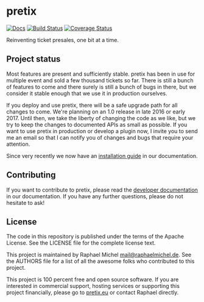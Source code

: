 pretix
======

[![Docs](https://readthedocs.org/projects/pretix/badge/?version=latest)](http://docs.pretix.eu/en/latest/)
[![Build Status](https://travis-ci.org/pretix/pretix.svg?branch=master)](https://travis-ci.org/pretix/pretix)
[![Coverage Status](https://img.shields.io/coveralls/pretix/pretix.svg)](https://coveralls.io/r/pretix/pretix)


Reinventing ticket presales, one bit at a time.

Project status
--------------
Most features are present and sufficiently stable. pretix has been in use for multiple event and
sold a few thousand tickets so far. There is still a bunch of features to come and there surely is
still a bunch of bugs in there, but we consider it stable enough that we use it in production ourselves.

If you deploy and use pretix, there will be a safe upgrade path for all changes to come. We're planning
on an 1.0 release in late 2016 or early 2017. Until then, we take the liberty of changing the code as we
like, but we try to keep the changes to documented APIs as small as possible. If you want to use pretix
in production or develop a plugin now, I invite you to send me an email so that I can notify you of changes
and bugs that require your attention.

Since very recently we now have an [installation guide](https://docs.pretix.eu/en/latest/admin/installation/index.html)
in our documentation.

Contributing
------------
If you want to contribute to pretix, please read the [developer documentation](https://docs.pretix.eu/en/latest/development/index.html)
in our documentation. If you have any further questions, please do not hesitate to ask!

License
-------
The code in this repository is published under the terms of the Apache License. 
See the LICENSE file for the complete license text.

This project is maintained by Raphael Michel <mail@raphaelmichel.de>. See the
AUTHORS file for a list of all the awesome folks who contributed to this project.

This project is 100 percent free and open source software. If you are interested in
commercial support, hosting services or supporting this project financially, please 
go to [pretix.eu](https://pretix.eu) or contact Raphael directly.
